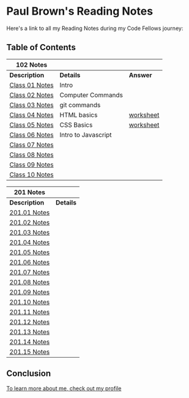 # Paul Brown's Reading Notes

Here's a link to all my Reading Notes during my Code Fellows journey:


## Table of Contents


| 102 Notes      |           |           |
| --------- | --------- | --------- |
| **Description**                         | **Details** | **Answer** |
| [Class 01 Notes](102/class-01.md)     | Intro                 | |
| [Class 02 Notes](102/class-02.md)     | Computer Commands     | |
| [Class 03 Notes](102/class-03.md)     | git commands| |
| [Class 04 Notes](102/class-04.md)       | HTML basics| [worksheet](102/class-04-answers.html)|
| [Class 05 Notes](102/class-05.md)       | CSS Basics| [worksheet](102/class-05-answer.html)|
| [Class 06 Notes](102/class-06.md)       | Intro to Javascript| |
| [Class 07 Notes](102/class-07.md)       | | |
| [Class 08 Notes](102/class-08.md)       | | |
| [Class 09 Notes](102/class-09.md)       | | |
| [Class 10 Notes](102/class-10.md)       | | |



| 201 Notes      |           |
| --------- | --------- |
| **Description**                          | **Details** |
| [201.01 Notes](201/201-class01.md)       |   |
| [201.02 Notes](201/201-class02.md)       |   |
| [201.03 Notes](201/201-class03.md)       |   |
| [201.04 Notes](201/201-class04.md)       |   |
| [201.05 Notes](201/201-class05.md)       |   |
| [201.06 Notes](201/201-class06.md)       |   |
| [201.07 Notes](201/201-class07.md)       |   |
| [201.08 Notes](201/201-class08.md)       |   |
| [201.09 Notes](201/201-class09.md)       |   |
| [201.10 Notes](201/201-class10.md)       |   |
| [201.11 Notes](201/201-class11.md)       |   |
| [201.12 Notes](201/201-class12.md)       |   |
| [201.13 Notes](201/201-class13.md)       |   |
| [201.14 Notes](201/201-class14.md)       |   |
| [201.15 Notes](201/201-class15.md)       |   |



## Conclusion

[To learn more about me, check out my profile](https://github.com/0xQuasark)
